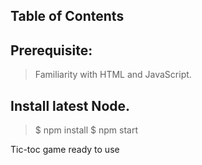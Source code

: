
## Table of Contents


## Prerequisite:

>Familiarity with HTML and JavaScript.

## Install latest Node.

> $ npm install
> $ npm start

Tic-toc game ready to use